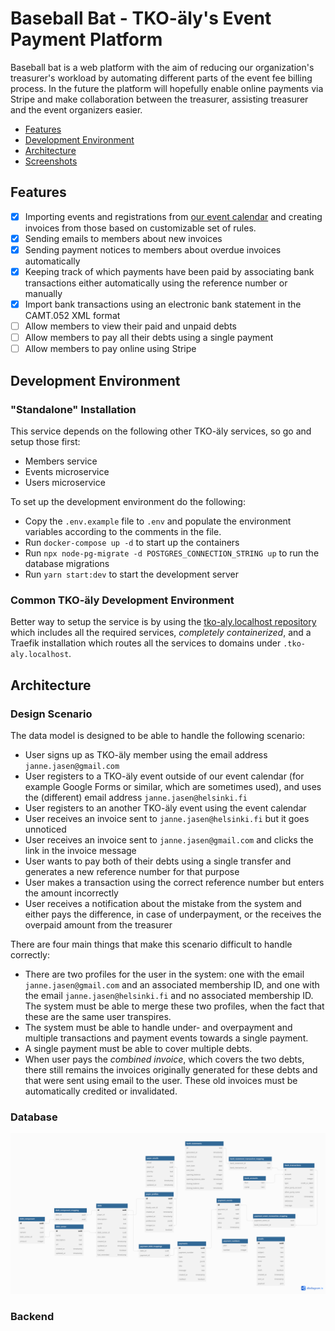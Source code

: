 # Baseball Bat - TKO-äly's Event Payment Platform

Baseball bat is a web platform with the aim of reducing our organization's treasurer's workload by automating different parts of the event fee billing process.
In the future the platform will hopefully enable online payments via Stripe and make collaboration between the treasurer, assisting treasurer and the event organizers easier.

- [Features](#features)
- [Development Environment](#development-environment)
- [Architecture](#architecture)
- [Screenshots](./screenshots)

## Features

 - [x] Importing events and registrations from [our event calendar](https://members.tko-aly.fi/) and creating invoices from those based on customizable set of rules. 
 - [x] Sending emails to members about new invoices
 - [x] Sending payment notices to members about overdue invoices automatically
 - [x] Keeping track of which payments have been paid by associating bank transactions either automatically using the reference number or manually 
 - [x] Import bank transactions using an electronic bank statement in the CAMT.052 XML format
 - [ ] Allow members to view their paid and unpaid debts
 - [ ] Allow members to pay all their debts using a single payment
 - [ ] Allow members to pay online using Stripe

## Development Environment

### "Standalone" Installation

This service depends on the following other TKO-äly services, so go and setup those first:

 - Members service 
 - Events microservice
 - Users microservice

To set up the development environment do the following:

 - Copy the `.env.example` file to `.env` and populate the environment variables according to the comments in the file.
 - Run `docker-compose up -d` to start up the containers
 - Run `npx node-pg-migrate -d POSTGRES_CONNECTION_STRING up` to run the database migrations
 - Run `yarn start:dev` to start the development server

### Common TKO-äly Development Environment

Better way to setup the service is by using the [tko-aly.localhost repository](https://github.com/TKOaly/tko-aly.localhost) which includes all the required services, _completely containerized_, and a Traefik installation which routes all the services to domains under `.tko-aly.localhost`.

## Architecture

### Design Scenario

The data model is designed to be able to handle the following scenario:

 - User signs up as TKO-äly member using the email address `janne.jasen@gmail.com`
 - User registers to a TKO-äly event outside of our event calendar (for example Google Forms or similar, which are sometimes used), and uses the (different) email address `janne.jasen@helsinki.fi`
 - User registers to an another TKO-äly event using the event calendar
 - User receives an invoice sent to `janne.jasen@helsinki.fi` but it goes unnoticed
 - User receives an invoice sent to `janne.jasen@gmail.com` and clicks the link in the invoice message
 - User wants to pay both of their debts using a single transfer and generates a new reference number for that purpose
 - User makes a transaction using the correct reference number but enters the amount incorrectly
 - User receives a notification about the mistake from the system and either pays the difference, in case of underpayment, or the receives the overpaid amount from the treasurer

There are four main things that make this scenario difficult to handle correctly:

 - There are two profiles for the user in the system: one with the email `janne.jasen@gmail.com` and an associated membership ID, and one with the email `janne.jasen@helsinki.fi` and no associated membership ID. The system must be able to merge these two profiles, when the fact that these are the same user transpires.
 - The system must be able to handle under- and overpayment and multiple transactions and payment events towards a single payment.
 - A single payment must be able to cover multiple debts.
 - When user pays the _combined invoice_, which covers the two debts, there still remains the invoices originally generated for these debts and that were sent using email to the user. These old invoices must be automatically credited or invalidated.

### Database

![](./docs/schema.png)

### Backend
